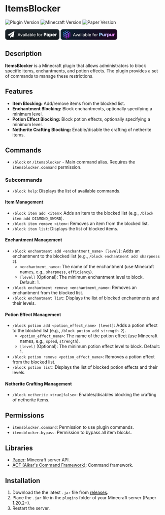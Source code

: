 # ItemsBlocker

![Plugin Version](https://img.shields.io/github/v/tag/flezeusz/ItemsBlocker?label=Version&color=green)
![Minecraft Version](https://img.shields.io/badge/Minecraft-1.20.2-orange.svg)
![Paper Version](https://img.shields.io/badge/Paper-1.20.2-blue.svg)

<a href="/#"><img src="https://raw.githubusercontent.com/intergrav/devins-badges/v2/assets/compact/supported/paper_46h.png" height="35"></a>
<a href="/#"><img src="https://raw.githubusercontent.com/intergrav/devins-badges/v2/assets/compact/supported/purpur_46h.png" height="35"></a>

## Description

**ItemsBlocker** is a Minecraft plugin that allows administrators to block specific items, enchantments, and potion effects. The plugin provides a set of commands to manage these restrictions.

## Features

* **Item Blocking:** Add/remove items from the blocked list.
* **Enchantment Blocking:** Block enchantments, optionally specifying a minimum level.
* **Potion Effect Blocking:** Block potion effects, optionally specifying a minimum level.
* **Netherite Crafting Blocking:** Enable/disable the crafting of netherite items.

## Commands

* `/block` or `/itemsblocker` - Main command alias.  Requires the `itemsblocker.command` permission.

### Subcommands

* `/block help`: Displays the list of available commands.

#### Item Management

* `/block item add <item>`: Adds an item to the blocked list (e.g., `/block item add DIAMOND_SWORD`).
* `/block item remove <item>`: Removes an item from the blocked list.
* `/block item list`: Displays the list of blocked items.

#### Enchantment Management

* `/block enchantment add <enchantment_name> [level]`: Adds an enchantment to the blocked list (e.g., `/block enchantment add sharpness 2`).
    * `<enchantment_name>`: The name of the enchantment (use Minecraft names, e.g., `sharpness`, `efficiency`).
    * `[level]` (Optional): The minimum enchantment level to block. Default: 1.
* `/block enchantment remove <enchantment_name>`: Removes an enchantment from the blocked list.
* `/block enchantment list`: Displays the list of blocked enchantments and their levels.

#### Potion Effect Management

* `/block potion add <potion_effect_name> [level]`: Adds a potion effect to the blocked list (e.g., `/block potion add strength 2`).
    * `<potion_effect_name>`: The name of the potion effect (use Minecraft names, e.g., `speed`, `strength`).
    * `[level]` (Optional): The minimum potion effect level to block. Default: 1.
* `/block potion remove <potion_effect_name>`: Removes a potion effect from the blocked list.
* `/block potion list`: Displays the list of blocked potion effects and their levels.

#### Netherite Crafting Management

* `/block netherite <true|false>`: Enables/disables blocking the crafting of netherite items.

## Permissions

* `itemsblocker.command`: Permission to use plugin commands.
* `itemsblocker.bypass`: Permission to bypass all item blocks.

## Libraries

* [Paper](https://papermc.io/): Minecraft server API.
* [ACF (Aikar's Command Framework)](https://github.com/aikar/commands): Command framework.

## Installation

1.  Download the the latest `.jar` file from [releases](https://github.com/flezeusz/ItemsBlocker/releases).
2.  Place the `.jar` file in the `plugins` folder of your Minecraft server (Paper 1.20.2+).
3.  Restart the server.
